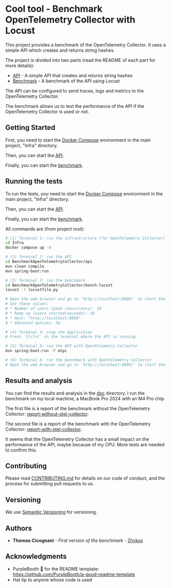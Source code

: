 # Cool tool - Benchmark OpenTelemetry Collector with Locust

This project provides a benchmark of the OpenTelemetry Collector.
It uses a simple API which creates and returns string hashes.

The project is divided into two parts (read the README of each part for more details):
- [API](./api) - A simple API that creates and returns string hashes
- [Benchmark](./bench-locust) - A benchmark of the API using Locust

The API can be configured to send traces, logs and metrics to the OpenTelemetry Collector.

The benchmark allows us to test the performance of the API if the OpenTelemetry Collector is used or not.

## Getting Started

First, you need to start the [Docker Compose](../Infra/docker-compose.yml) environment in the main project, "Infra" directory.

Then, you can start the [API](./api).

Finally, you can start the [benchmark](./bench-locust).

## Running the tests

To run the tests, you need to start the [Docker Compose](../Infra/docker-compose.yml) environment in the main project, "Infra" directory.

Then, you can start the [API](./api).

Finally, you can start the [benchmark](./bench-locust).

All commands are (from project root):

```bash
# (1) Terminal 1: run the infrastructure (for OpenTelemetry Collector)
cd Infra
docker compose up -d

# (2) Terminal 2: run the API
cd BenchmarkOpenTelemetryCollector/api
mvn clean compile
mvn spring-boot:run

# (3) Terminal 3: run the benchmark
cd BenchmarkOpenTelemetryCollector/bench-locust
locust -f locustfile.py

# Open the web browser and go to `http://localhost:8089/` to start the test
# Set these values:
# * Number of users (peak concurrency): 10
# * Ramp up (users started/seconds): 10
# * Host: "http://localhost:8999"
# * Advanced options: 5m

# (4) Terminal 4: stop the application
# Press `Ctrl+C` in the terminal where the API is running

# (5) Terminal 5: run the API with OpenTelemetry Collector
mvn spring-boot:run -P otpc

# (6) Terminal 6: run the benchmark with OpenTelemetry Collector
# Open the web browser and go to `http://localhost:8089/` to start the test
```

## Results and analysis

You can find the results and analysis in the [doc](./doc) directory.
I run the benchmark on my local machine, a MacBook Pro 2024 with an M4 Pro chip.

The first file is a report of the benchmark without the OpenTelemetry Collector: [report-without-otel-collector](./doc/report_without_opentelemetry.html).

The second file is a report of the benchmark with the OpenTelemetry Collector: [report-with-otel-collector](./doc/report_with_opentelemetry.html).

It seems that the OpenTelemetry Collector has a small impact on the performance of the API, maybe because of my CPU.
More tests are needed to confirm this.

## Contributing

Please read [CONTRIBUTING.md](../CONTRIBUTING.md) for details on our code
of conduct, and the process for submitting pull requests to us.

## Versioning

We use [Semantic Versioning](http://semver.org/) for versioning.

## Authors

- **Thomas Cicognani** - *First version of the benchmark* -
  [Zhykos](https://github.com/Zhykos)

## Acknowledgments

- PurpleBooth 🖤 for the README template: https://github.com/PurpleBooth/a-good-readme-template
- Hat tip to anyone whose code is used
